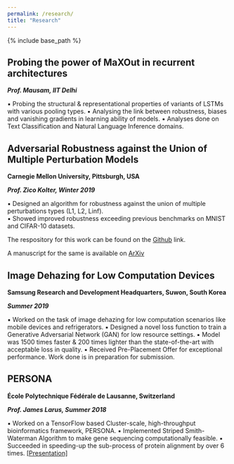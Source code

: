 ```yaml
---
permalink: /research/
title: "Research"
---
```


{% include base_path %}

## Probing the power of MaXOut in recurrent architectures

**_Prof. Mausam, IIT Delhi_**

  ▪ Probing the structural & representational properties of variants of LSTMs with various pooling types. 
  ▪ Analysing the link between robustness, biases and vanishing gradients in learning ability of models. 
  ▪ Analyses done on Text Classification and Natural Language Inference domains. 

## Adversarial Robustness against the Union of Multiple Perturbation Models

**Carnegie Mellon University, Pittsburgh, USA**

**_Prof. Zico Kolter, Winter 2019_**

  ▪ Designed an algorithm for robustness against the union of multiple perturbations types (L1, L2, Linf).   
  ▪ Showed improved robustness exceeding previous benchmarks on MNIST and CIFAR-10 datasets.

The respository for this work can be found on the [Github](https://github.com/locuslab/robust_union) link.

A manuscript for the same is available on [ArXiv](https://arxiv.org/abs/1909.04068)

## Image Dehazing for Low Computation Devices 

**Samsung Research and Development Headquarters, Suwon, South Korea**

**_Summer 2019_**

  ▪ Worked on the task of image dehazing for low computation scenarios like mobile devices and refrigerators. 
  ▪ Designed a novel loss function to train a Generative Adversarial Network (GAN) for low resource settings. 
  ▪ Model was 1500 times faster & 200 times lighter than the state-of-the-art with acceptable loss in quality. 
  ▪ Received Pre-Placement Offer for exceptional performance. Work done is in preparation for submission.

## PERSONA

**École Polytechnique Fédérale de Lausanne, Switzerland**

**_Prof. James Larus, Summer 2018_**

  ▪ Worked on a TensorFlow based Cluster-scale, high-throughput bioinformatics framework, PERSONA. 
  ▪ Implemented Striped Smith-Waterman Algorithm to make gene sequencing computationally feasible. 
  ▪ Succeeded in speeding-up the sub-process of protein alignment by over 6 times. [[Presentation]](https://pratyush911.github.io/files/EPFL.pdf)
